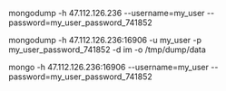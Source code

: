 
mongodump -h 47.112.126.236  --username=my_user --password=my_user_password_741852  

mongodump -h 47.112.126.236:16906 -u my_user -p my_user_password_741852 -d im -o /tmp/dump/data


mongo -h 47.112.126.236:16906 --username=my_user --password=my_user_password_741852